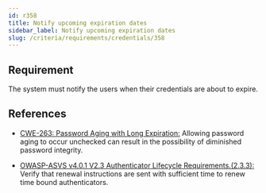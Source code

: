 ```yaml
---
id: r358
title: Notify upcoming expiration dates
sidebar_label: Notify upcoming expiration dates
slug: /criteria/requirements/credentials/358
---
```


## Requirement

The system must notify the users
when their credentials are about to expire.

## References

- [CWE-263: Password Aging with Long Expiration:](https://cwe.mitre.org/data/definitions/263.html)
Allowing password aging to occur unchecked
can result in the possibility
of diminished password integrity.

- [OWASP-ASVS v4.0.1 V2.3 Authenticator Lifecycle Requirements.(2.3.3):](https://owasp.org/www-pdf-archive/OWASP_Application_Security_Verification_Standard_4.0-en.pdf)
Verify that renewal instructions
are sent with sufficient time
to renew time bound authenticators.
